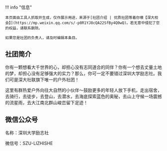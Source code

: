 !!! info "信息"

    本页面由工具人抓取并生成，仅作展示用途，来源于[社团介绍 | 优质社团等着你噢【深大校会】](https://mp.weixin.qq.com/s/-p0R1YJ8cQA22SfBy4Q0wQ)。若无意中侵犯了您的权益，请联系删除。
    
    如果您是社团的负责人，请及时编辑本条目。

## 社团简介
你有一颗想看大千世界的心，却担心没有志同道合的同伴？你有一个想去丈量土地的梦，却担心没有足够强大的实力？那么，你可一定不要错过深圳大学励志社。我们可是深大社联旗下唯一的户外社团！

这里有群热爱户外向往大自然的小伙伴～鼓励更多的年轻人放下手机，走出宿舍，去骑行，去徒步，去登山，去潜水，去海底探索蓝色的奥秘，去山上守候一场震撼的流星雨，去大江南北群山峻峦留下足迹！

## 微信公众号
名称：深圳大学励志社

微信号：SZU-LIZHISHE
